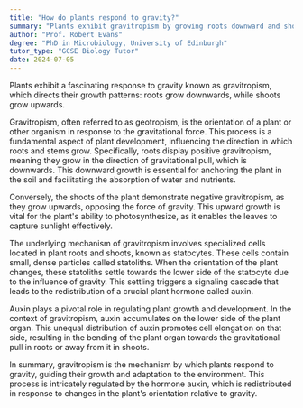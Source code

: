 ```yaml
---
title: "How do plants respond to gravity?"
summary: "Plants exhibit gravitropism by growing roots downward and shoots upward in response to gravity. This process ensures optimal positioning for nutrient absorption and light exposure."
author: "Prof. Robert Evans"
degree: "PhD in Microbiology, University of Edinburgh"
tutor_type: "GCSE Biology Tutor"
date: 2024-07-05
---
```


Plants exhibit a fascinating response to gravity known as gravitropism, which directs their growth patterns: roots grow downwards, while shoots grow upwards.

Gravitropism, often referred to as geotropism, is the orientation of a plant or other organism in response to the gravitational force. This process is a fundamental aspect of plant development, influencing the direction in which roots and stems grow. Specifically, roots display positive gravitropism, meaning they grow in the direction of gravitational pull, which is downwards. This downward growth is essential for anchoring the plant in the soil and facilitating the absorption of water and nutrients.

Conversely, the shoots of the plant demonstrate negative gravitropism, as they grow upwards, opposing the force of gravity. This upward growth is vital for the plant's ability to photosynthesize, as it enables the leaves to capture sunlight effectively.

The underlying mechanism of gravitropism involves specialized cells located in plant roots and shoots, known as statocytes. These cells contain small, dense particles called statoliths. When the orientation of the plant changes, these statoliths settle towards the lower side of the statocyte due to the influence of gravity. This settling triggers a signaling cascade that leads to the redistribution of a crucial plant hormone called auxin.

Auxin plays a pivotal role in regulating plant growth and development. In the context of gravitropism, auxin accumulates on the lower side of the plant organ. This unequal distribution of auxin promotes cell elongation on that side, resulting in the bending of the plant organ towards the gravitational pull in roots or away from it in shoots.

In summary, gravitropism is the mechanism by which plants respond to gravity, guiding their growth and adaptation to the environment. This process is intricately regulated by the hormone auxin, which is redistributed in response to changes in the plant's orientation relative to gravity.
    